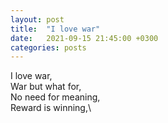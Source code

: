 ```yaml
---
layout: post
title:  "I love war"
date:   2021-09-15 21:45:00 +0300
categories: posts
---
```


I love war,\
War but what for,\
No need for meaning,\
Reward is winning,\


